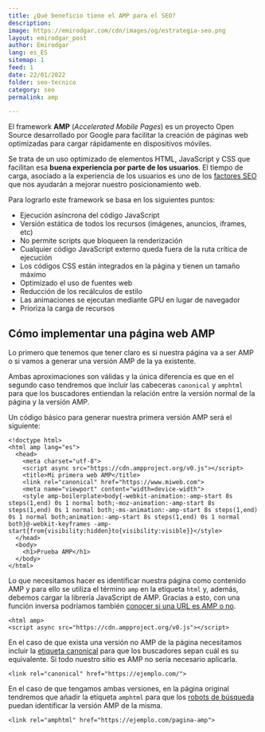 ```yaml
---
title: ¿Qué beneficio tiene el AMP para el SEO?
description: 
image: https://emirodgar.com/cdn/images/og/estrategia-seo.png
layout: emirodgar_post
author: Emirodgar
lang: es_ES
sitemap: 1
feed: 1
date: 22/01/2022
folder: seo-tecnico
category: seo
permalink: amp

--- 
```


El framework **AMP** (*Accelerated Mobile Pages*) es un proyecto Open Source desarrollado por Google para facilitar la creación de páginas web optimizadas para cargar rápidamente en dispositivos móviles.

Se trata de un uso optimizado de elementos HTML, JavaScript y CSS que facilitan esa **buena experiencia por parte de los usuarios**. El tiempo de carga, asociado a la experiencia de los usuarios es uno de los [factores SEO](https://emirodgar.com/factores-seo) que nos ayudarán a mejorar nuestro posicionamiento web.

Para lograrlo este framework se basa en los siguientes puntos:

- Ejecución asíncrona del código JavaScript
- Versión estática de todos los recursos (imágenes, anuncios, iframes, etc)
- No permite scripts que bloqueen la renderización
- Cualquier código JavaScript externo queda fuera de la ruta crítica de ejecución
- Los códigos CSS están integrados en la página y tienen un tamaño máximo
- Optimizado el uso de fuentes web
- Reducción de los recálculos de estilo
- Las animaciones se ejecutan mediante GPU en lugar de navegador
- Prioriza la carga de recursos

## Cómo implementar una página web AMP

Lo primero que tenemos que tener claro es si nuestra página va a ser AMP o si vamos a generar una versión AMP de la ya existente. 

Ambas aproximaciones son válidas y la única diferencia es que en el segundo caso tendremos que incluir las cabeceras `canonical` y `amphtml` para que los buscadores entiendan la relación entre la versión normal de la página y la versión AMP.

Un código básico para generar nuestra primera versión AMP será el siguiente:

    <!doctype html>
    <html amp lang="es">
      <head>
        <meta charset="utf-8">
        <script async src="https://cdn.ampproject.org/v0.js"></script>
        <title>Mi primera web AMP</title>
        <link rel="canonical" href="https://www.miweb.com">
        <meta name="viewport" content="width=device-width">
        <style amp-boilerplate>body{-webkit-animation:-amp-start 8s steps(1,end) 0s 1 normal both;-moz-animation:-amp-start 8s steps(1,end) 0s 1 normal both;-ms-animation:-amp-start 8s steps(1,end) 0s 1 normal both;animation:-amp-start 8s steps(1,end) 0s 1 normal both}@-webkit-keyframes -amp-start{from{visibility:hidden}to{visibility:visible}}</style>
      </head>
      <body>
        <h1>Prueba AMP</h1>
      </body>
    </html>

Lo que necesitamos hacer es identificar nuestra página como contenido AMP y para ello se utiliza el término `amp` en la etiqueta `html` y, además, debemos cargar la librería JavaScript de AMP. Gracias a esto, con una función inversa podríamos también [conocer si una URL es AMP o no](https://emirodgar.com/javascript-detectar-amp).

    <html amp>
    <script async src="https://cdn.ampproject.org/v0.js"></script>

En el caso de que exista una versión no AMP de la página necesitamos incluir la [etiqueta canonical](https://emirodgar.com/etiqueta-canonica) para que los buscadores sepan cuál es su equivalente. Si todo nuestro sitio es AMP no sería necesario aplicarla.

    <link rel="canonical" href="https://ejemplo.com/">

En el caso de que tengamos ambas versiones, en la página original tendremos que añadir la etiqueta `amphtml` para que los [robots de búsqueda](https://emirodgar.com/detectar-googlebot) puedan identificar la versión AMP de la misma.

    <link rel="amphtml" href="https://ejemplo.com/pagina-amp">

<!--stackedit_data:
eyJoaXN0b3J5IjpbLTE2NDE0ODg0NzMsLTI2NTM5NDM5MCw5Nj
cwNzM1NiwtMTM3MTg0Nzk3NiwtMzQyNDIzNDEyLDE3MDMwNjg5
NzksNzgwMTc0MzM2LC0yNTg1OTYyNDcsLTM2MDAxNTg2MywyND
M2MDk5NTksLTE1NjAyODc5NzcsMjEwMjUwNzc2NCwtMTM4MDc2
MjQ4NF19
-->